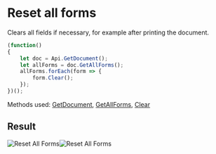# Reset all forms

Clears all fields if necessary, for example after printing the document.

<!-- This code snippet is shown in the screenshot. -->

<!-- eslint-skip -->

```ts
(function()
{
    let doc = Api.GetDocument();
    let allForms = doc.GetAllForms();
    allForms.forEach(form => {
        form.Clear();
    });
})();
```

Methods used: [GetDocument](/docs/office-api/usage-api/text-document-api/Api/Methods/GetDocument.md), [GetAllForms](/docs/office-api/usage-api/text-document-api/ApiDocument/Methods/GetAllForms.md), [Clear](/docs/office-api/usage-api/text-document-api/ApiFormBase/Methods/Clear.md)

## Result

<!-- imgpath -->

![Reset All Forms](/assets/images/plugins/reset-all-forms.png#gh-light-mode-only)![Reset All Forms](/assets/images/plugins/reset-all-forms.dark.png#gh-dark-mode-only)

